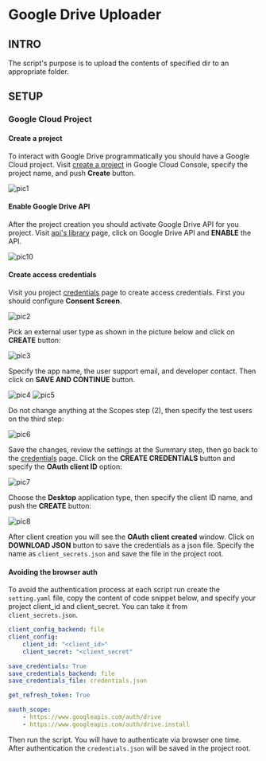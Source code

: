 # Google Drive Uploader

## INTRO

The script's purpose is to upload the contents of specified dir to an appropriate folder.

## SETUP

### Google Cloud Project

#### Create a project

To interact with Google Drive programmatically you should have a Google Cloud project.
Visit [create a project](https://console.cloud.google.com/projectcreate) in Google Cloud
Console, specify the project name, and push **Create** button.

![pic1](docs/001-create-google-cloud-project.png)

#### Enable Google Drive API

After the project creation you should activate Google Drive API for you project. Visit
[api's library](https://console.cloud.google.com/apis/library) page, click on Google
Drive API and **ENABLE** the API.

![pic10](docs/010-drive-api.png)

#### Create access credentials

Visit you project [credentials](https://console.cloud.google.com/apis/credentials) page
to create access credentials. First you should configure **Consent Screen**.

![pic2](docs/002-configure-consent-screen.png)

Pick an external user type as shown in the picture below and click on **CREATE** button:

![pic3](docs/003-user-type.png)

Specify the app name, the user support email, and developer contact. Then click on
**SAVE AND CONTINUE** button.

![pic4](docs/004-app-info-01.png)
![pic5](docs/005-app-info-02.png)

Do not change anything at the Scopes step (2), then specify the test users on the
third step:

![pic6](docs/006-app-info-03.png)

Save the changes, review the settings at the Summary step, then go back to the
[credentials](https://console.cloud.google.com/apis/credentials) page. Click on the
**CREATE CREDENTIALS** button and specify the **OAuth client ID** option:

![pic7](docs/007-create-credentials.png)

Choose the **Desktop** application type, then specify the client ID name, 
and push the **CREATE** button:

![pic8](docs/008-create-oauth.png)

After client creation you will see the **OAuth client created** window. Click on
**DOWNLOAD JSON** button to save the credentials as a json file. Specify the name
as `client_secrets.json` and save the file in the project root.

#### Avoiding the browser auth

To avoid the authentication process at each script run create the `setting.yaml` file,
copy the content of code snippet below, and specify your project client_id and
client_secret. You can take it from `client_secrets.json`.

```yaml
client_config_backend: file
client_config:
    client_id: "<client_id>"
    client_secret: "<client_secret"

save_credentials: True
save_credentials_backend: file
save_credentials_file: credentials.json

get_refresh_token: True

oauth_scope:
    - https://www.googleapis.com/auth/drive
    - https://www.googleapis.com/auth/drive.install
```

Then run the script. You will have to authenticate via browser one time.
After authentication the `credentials.json` will be saved in the project
root.